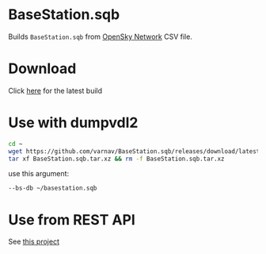 # BaseStation.sqb

Builds `BaseStation.sqb` from [OpenSky Network](https://opensky-network.org/datasets/metadata/) CSV file.

# Download

Click [here](https://github.com/varnav/BaseStation.sqb/releases/download/latest/BaseStation.sqb.tar.xz) for the latest build

# Use with dumpvdl2

```sh
cd ~
wget https://github.com/varnav/BaseStation.sqb/releases/download/latest/BaseStation.sqb.tar.xz
tar xf BaseStation.sqb.tar.xz && rm -f BaseStation.sqb.tar.xz
```

use this argument:

`--bs-db ~/basestation.sqb`

# Use from REST API

See [this project](https://github.com/varnav/acapi)

